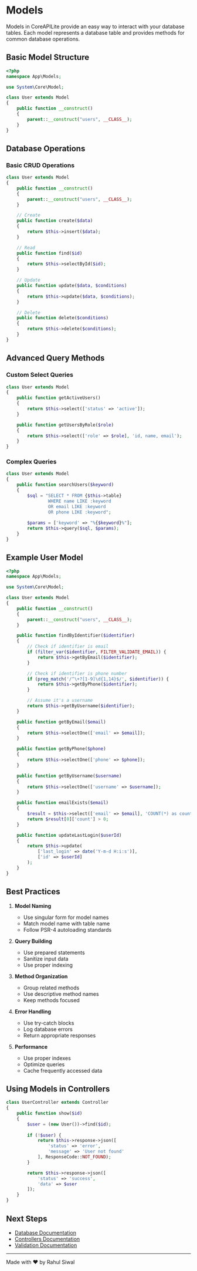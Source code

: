 # Models

Models in CoreAPILite provide an easy way to interact with your database tables. Each model represents a database table and provides methods for common database operations.

## Basic Model Structure

```php
<?php
namespace App\Models;

use System\Core\Model;

class User extends Model
{
    public function __construct()
    {
        parent::__construct("users", __CLASS__);
    }
}
```

## Database Operations

### Basic CRUD Operations

```php
class User extends Model
{
    public function __construct()
    {
        parent::__construct("users", __CLASS__);
    }

    // Create
    public function create($data)
    {
        return $this->insert($data);
    }

    // Read
    public function find($id)
    {
        return $this->selectById($id);
    }

    // Update
    public function update($data, $conditions)
    {
        return $this->update($data, $conditions);
    }

    // Delete
    public function delete($conditions)
    {
        return $this->delete($conditions);
    }
}
```

## Advanced Query Methods

### Custom Select Queries

```php
class User extends Model
{
    public function getActiveUsers()
    {
        return $this->select(['status' => 'active']);
    }

    public function getUsersByRole($role)
    {
        return $this->select(['role' => $role], 'id, name, email');
    }
}
```

### Complex Queries

```php
class User extends Model
{
    public function searchUsers($keyword)
    {
        $sql = "SELECT * FROM {$this->table} 
                WHERE name LIKE :keyword 
                OR email LIKE :keyword 
                OR phone LIKE :keyword";
        
        $params = ['keyword' => "%{$keyword}%"];
        return $this->query($sql, $params);
    }
}
```

## Example User Model

```php
<?php
namespace App\Models;

use System\Core\Model;

class User extends Model
{
    public function __construct()
    {
        parent::__construct("users", __CLASS__);
    }

    public function findByIdentifier($identifier)
    {
        // Check if identifier is email
        if (filter_var($identifier, FILTER_VALIDATE_EMAIL)) {
            return $this->getByEmail($identifier);
        }

        // Check if identifier is phone number
        if (preg_match('/^\+?[1-9]\d{1,14}$/', $identifier)) {
            return $this->getByPhone($identifier);
        }

        // Assume it's a username
        return $this->getByUsername($identifier);
    }

    public function getByEmail($email)
    {
        return $this->selectOne(['email' => $email]);
    }

    public function getByPhone($phone)
    {
        return $this->selectOne(['phone' => $phone]);
    }

    public function getByUsername($username)
    {
        return $this->selectOne(['username' => $username]);
    }

    public function emailExists($email)
    {
        $result = $this->select(['email' => $email], 'COUNT(*) as count');
        return $result[0]['count'] > 0;
    }

    public function updateLastLogin($userId)
    {
        return $this->update(
            ['last_login' => date('Y-m-d H:i:s')],
            ['id' => $userId]
        );
    }
}
```

## Best Practices

1. **Model Naming**
   - Use singular form for model names
   - Match model name with table name
   - Follow PSR-4 autoloading standards

2. **Query Building**
   - Use prepared statements
   - Sanitize input data
   - Use proper indexing

3. **Method Organization**
   - Group related methods
   - Use descriptive method names
   - Keep methods focused

4. **Error Handling**
   - Use try-catch blocks
   - Log database errors
   - Return appropriate responses

5. **Performance**
   - Use proper indexes
   - Optimize queries
   - Cache frequently accessed data

## Using Models in Controllers

```php
class UserController extends Controller
{
    public function show($id)
    {
        $user = (new User())->find($id);
        
        if (!$user) {
            return $this->response->json([
                'status' => 'error',
                'message' => 'User not found'
            ], ResponseCode::NOT_FOUND);
        }

        return $this->response->json([
            'status' => 'success',
            'data' => $user
        ]);
    }
}
```

## Next Steps

- [Database Documentation](../database/README.md)
- [Controllers Documentation](../controllers/README.md)
- [Validation Documentation](../validation/README.md)

---

Made with ❤️ by Rahul Siwal 